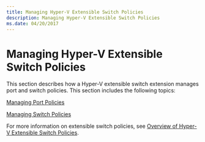```yaml
---
title: Managing Hyper-V Extensible Switch Policies
description: Managing Hyper-V Extensible Switch Policies
ms.date: 04/20/2017
---
```


# Managing Hyper-V Extensible Switch Policies


This section describes how a Hyper-V extensible switch extension manages port and switch policies. This section includes the following topics:

[Managing Port Policies](managing-port-policies.md)

[Managing Switch Policies](managing-switch-policies.md)

For more information on extensible switch policies, see [Overview of Hyper-V Extensible Switch Policies](overview-of-hyper-v-extensible-switch-policies.md).

 

 





